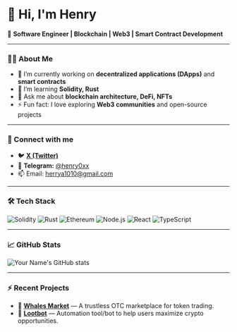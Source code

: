 # 👋 Hi, I'm Henry

🚀 **Software Engineer | Blockchain | Web3 | Smart Contract Development**

---

### 🧑‍💻 About Me
- 🔭 I’m currently working on **decentralized applications (DApps)** and **smart contracts**
- 🌱 I’m learning **Solidity, Rust**
- 💬 Ask me about **blockchain architecture, DeFi, NFTs**
- ⚡ Fun fact: I love exploring **Web3 communities** and open-source projects

---

### 🔗 Connect with me
-  🐦 [**X (Twitter)**](https://x.com/henry0xx)
- 💬 **Telegram:** [@henry0xx](https://t.me/henry0xx)
- 📫 Email: [herrya1010@gmail.com](mailto:herrya1010@gmail.com)

---

### 🛠️ Tech Stack
![Solidity](https://img.shields.io/badge/-Solidity-363636?style=flat&logo=solidity)
![Rust](https://img.shields.io/badge/-Rust-black?style=flat&logo=rust)
![Ethereum](https://img.shields.io/badge/-Ethereum-3C3C3D?style=flat&logo=ethereum)
![Node.js](https://img.shields.io/badge/-Node.js-339933?style=flat&logo=node.js)
![React](https://img.shields.io/badge/-React-61DAFB?style=flat&logo=react)
![TypeScript](https://img.shields.io/badge/-TypeScript-3178C6?style=flat&logo=typescript)

---

### 📈 GitHub Stats

![Your Name's GitHub stats](https://github-readme-stats.vercel.app/api?username=yourusername&show_icons=true&theme=radical)

---

### ⚡ Recent Projects
- 🐋 [**Whales Market**](https://whales.market/) — A trustless OTC marketplace for token trading.
- 🤖 [**Lootbot**](http://lootbot.xyz/) — Automation tool/bot to help users maximize crypto opportunities.
